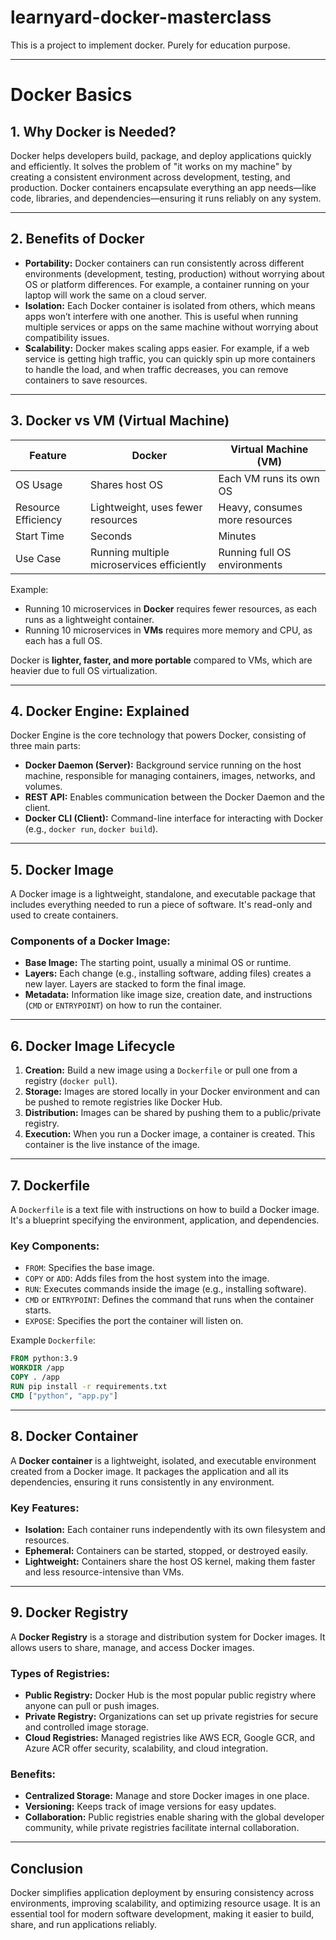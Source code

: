 # learnyard-docker-masterclass
This is a project to implement docker. Purely for education purpose.


-------------------------------------

# Docker Basics

## 1. Why Docker is Needed?

Docker helps developers build, package, and deploy applications quickly and efficiently. It solves the problem of "it works on my machine" by creating a consistent environment across development, testing, and production. Docker containers encapsulate everything an app needs—like code, libraries, and dependencies—ensuring it runs reliably on any system.

---

## 2. Benefits of Docker

- **Portability:** Docker containers can run consistently across different environments (development, testing, production) without worrying about OS or platform differences. For example, a container running on your laptop will work the same on a cloud server.
- **Isolation:** Each Docker container is isolated from others, which means apps won’t interfere with one another. This is useful when running multiple services or apps on the same machine without worrying about compatibility issues.
- **Scalability:** Docker makes scaling apps easier. For example, if a web service is getting high traffic, you can quickly spin up more containers to handle the load, and when traffic decreases, you can remove containers to save resources.

---

## 3. Docker vs VM (Virtual Machine)

| Feature   | Docker | Virtual Machine (VM) |
|-----------|--------|----------------------|
| OS Usage  | Shares host OS | Each VM runs its own OS |
| Resource Efficiency | Lightweight, uses fewer resources | Heavy, consumes more resources |
| Start Time | Seconds | Minutes |
| Use Case  | Running multiple microservices efficiently | Running full OS environments |

Example:
- Running 10 microservices in **Docker** requires fewer resources, as each runs as a lightweight container.
- Running 10 microservices in **VMs** requires more memory and CPU, as each has a full OS.

Docker is **lighter, faster, and more portable** compared to VMs, which are heavier due to full OS virtualization.

---

## 4. Docker Engine: Explained

Docker Engine is the core technology that powers Docker, consisting of three main parts:

- **Docker Daemon (Server):** Background service running on the host machine, responsible for managing containers, images, networks, and volumes.
- **REST API:** Enables communication between the Docker Daemon and the client.
- **Docker CLI (Client):** Command-line interface for interacting with Docker (e.g., `docker run`, `docker build`).

---

## 5. Docker Image

A Docker image is a lightweight, standalone, and executable package that includes everything needed to run a piece of software. It's read-only and used to create containers.

### Components of a Docker Image:
- **Base Image:** The starting point, usually a minimal OS or runtime.
- **Layers:** Each change (e.g., installing software, adding files) creates a new layer. Layers are stacked to form the final image.
- **Metadata:** Information like image size, creation date, and instructions (`CMD` or `ENTRYPOINT`) on how to run the container.

---

## 6. Docker Image Lifecycle

1. **Creation:** Build a new image using a `Dockerfile` or pull one from a registry (`docker pull`).
2. **Storage:** Images are stored locally in your Docker environment and can be pushed to remote registries like Docker Hub.
3. **Distribution:** Images can be shared by pushing them to a public/private registry.
4. **Execution:** When you run a Docker image, a container is created. This container is the live instance of the image.

---

## 7. Dockerfile

A `Dockerfile` is a text file with instructions on how to build a Docker image. It's a blueprint specifying the environment, application, and dependencies.

### Key Components:
- `FROM`: Specifies the base image.
- `COPY` or `ADD`: Adds files from the host system into the image.
- `RUN`: Executes commands inside the image (e.g., installing software).
- `CMD` or `ENTRYPOINT`: Defines the command that runs when the container starts.
- `EXPOSE`: Specifies the port the container will listen on.

Example `Dockerfile`:
```dockerfile
FROM python:3.9
WORKDIR /app
COPY . /app
RUN pip install -r requirements.txt
CMD ["python", "app.py"]
```

---

## 8. Docker Container

A **Docker container** is a lightweight, isolated, and executable environment created from a Docker image. It packages the application and all its dependencies, ensuring it runs consistently in any environment.

### Key Features:
- **Isolation:** Each container runs independently with its own filesystem and resources.
- **Ephemeral:** Containers can be started, stopped, or destroyed easily.
- **Lightweight:** Containers share the host OS kernel, making them faster and less resource-intensive than VMs.

---

## 9. Docker Registry

A **Docker Registry** is a storage and distribution system for Docker images. It allows users to share, manage, and access Docker images.

### Types of Registries:
- **Public Registry:** Docker Hub is the most popular public registry where anyone can pull or push images.
- **Private Registry:** Organizations can set up private registries for secure and controlled image storage.
- **Cloud Registries:** Managed registries like AWS ECR, Google GCR, and Azure ACR offer security, scalability, and cloud integration.

### Benefits:
- **Centralized Storage:** Manage and store Docker images in one place.
- **Versioning:** Keeps track of image versions for easy updates.
- **Collaboration:** Public registries enable sharing with the global developer community, while private registries facilitate internal collaboration.

---

## Conclusion
Docker simplifies application deployment by ensuring consistency across environments, improving scalability, and optimizing resource usage. It is an essential tool for modern software development, making it easier to build, share, and run applications reliably.

